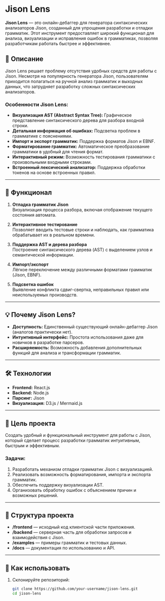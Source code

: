 # Jison Lens

**Jison Lens** — это онлайн-дебаггер для генератора синтаксических анализаторов Jison, созданный для упрощения разработки и отладки грамматик. Этот инструмент предоставляет широкий функционал для анализа, визуализации и исправления ошибок в грамматиках, позволяя разработчикам работать быстрее и эффективнее.

## 📖 Описание

Jison Lens решает проблему отсутствия удобных средств для работы с Jison. Несмотря на популярность генератора Jison, пользователям приходится полагаться на ручной анализ грамматик и выходных данных, что затрудняет разработку сложных синтаксических анализаторов.

### Особенности Jison Lens:
- **Визуализация AST (Abstract Syntax Tree):** Графическое представление синтаксического дерева для разбора входной строки.
- **Детальная информация об ошибках:** Подсветка проблем в грамматике с пояснениями.
- **Импорт и экспорт грамматик:** Поддержка форматов Jison и EBNF.
- **Форматирование грамматик:** Автоматическое преобразование грамматики в удобный для чтения формат.
- **Интерактивный режим:** Возможность тестирования грамматики с произвольными входными строками.
- **Встроенный лексический анализатор:** Поддержка обработки токенов на основе встроенных правил.

---

## 🚀 Функционал

1. **Отладка грамматик Jison**  
   Визуализация процесса разбора, включая отображение текущего состояния автомата.
   
2. **Интерактивное тестирование**  
   Позволяет вводить тестовые строки и наблюдать, как грамматика обрабатывает их в реальном времени.
   
3. **Поддержка AST и дерева разбора**  
   Построение синтаксического дерева (AST) с выделением узлов и семантической информации.
   
4. **Импорт/экспорт**  
   Лёгкое переключение между различными форматами грамматик (Jison, EBNF).  

5. **Подсветка ошибок**  
   Выявление конфликта сдвиг-свертка, неправильных правил или неиспользуемых производств.

---

## 💡 Почему Jison Lens?

- **Доступность:** Единственный существующий онлайн-дебаггер Jison (аналогов практически нет).  
- **Интуитивный интерфейс:** Простота использования даже для новичков в разработке парсеров.  
- **Расширяемость:** Возможность добавления дополнительных функций для анализа и трансформации грамматик.  

---

## 🛠️ Технологии

- **Frontend:** React.js  
- **Backend:** Node.js  
- **Парсинг:** Jison  
- **Визуализация:** D3.js / Mermaid.js  

---

## 🎯 Цель проекта

Создать удобный и функциональный инструмент для работы с Jison, который сделает процесс разработки грамматик интуитивным, быстрым и эффективным.

### Задачи:
1. Разработать механизм отладки грамматик Jison с визуализацией.
2. Реализовать возможность форматирования, импорта и экспорта грамматик.
3. Обеспечить поддержку визуализации AST.
4. Организовать обработку ошибок с объяснением причин и возможных решений.

---

## 📂 Структура проекта

- **/frontend** — исходный код клиентской части приложения.  
- **/backend** — серверная часть для обработки запросов и взаимодействия с Jison.  
- **/examples** — примеры грамматик и тестовых данных.  
- **/docs** — документация по использованию и API.

---

## 🧪 Как использовать

1. Склонируйте репозиторий:  
   ```bash
   git clone https://github.com/your-username/jison-lens.git
   cd jison-lens
